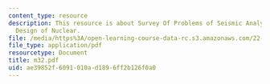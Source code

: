 ```yaml
---
content_type: resource
description: This resource is about Survey Of Problems of Seismic Analysis and Aseismic
  Design of Nuclear.
file: /media/https%3A/open-learning-course-data-rc.s3.amazonaws.com/22-314j-structural-mechanics-in-nuclear-power-technology-fall-2006/ae39852f6091010ad1896ff2b126f0a0_m32.pdf
file_type: application/pdf
resourcetype: Document
title: m32.pdf
uid: ae39852f-6091-010a-d189-6ff2b126f0a0
---
```

